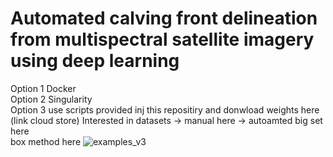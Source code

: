 # Automated calving front delineation from multispectral satellite imagery using deep learning

Option 1 Docker  
Option 2 Singularity  
Option 3 use scripts provided inj this repositiry and donwload weights here (link cloud store)
Interested in datasets -> manual here -> autoamted big set here  
box method here
![examples_v3](https://user-images.githubusercontent.com/68990782/225433596-d8dbdfd7-4283-4e96-a6f9-09c99b07bcff.png)
